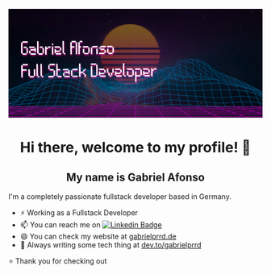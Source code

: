 [![Header](https://github.com/gabrielprrd/gabrielprrd/blob/master/github-header.png)](https://gabrielprrd.de/)

<p align="center">
  <h1 align="center">  Hi there, welcome to my profile! 👋</h1>
  <h2 align="center">  My name is Gabriel Afonso</h2> 
</p>

I'm a completely passionate fullstack developer based in Germany.

- ⚡ Working as a Fullstack Developer
- 📫 You can reach me on [![Linkedin Badge](https://img.shields.io/badge/-LinkedIn-blue?style=flat-square&logo=Linkedin&logoColor=white&link=https://www.linkedin.com/in/gabrielprrd/)](https://www.linkedin.com/in/gabrielprrd/)
- 😄 You can check my website at [gabrielprrd.de](https://www.gabrielprrd.de/)
- 📖 Always writing some tech thing at [dev.to/gabrielprrd](https://dev.to/gabrielprrd)

<!-- ## Statistics 
<p align="left"> <img src="https://komarev.com/ghpvc/?username=gabrielprrd" alt="gabrielprrd" /></p>
<p align="center"><img src="https://github-readme-stats.vercel.app/api?username=gabrielprrd&show_icons=true" alt="gabrielprrd" /></p> -->

⭐️ Thank you for checking out
